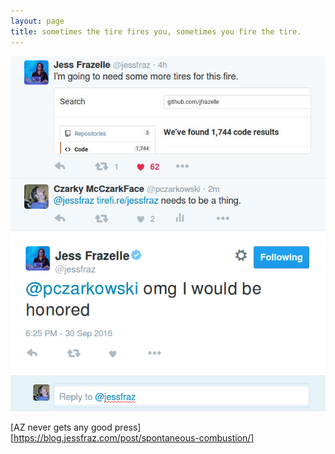 ```yaml
---
layout: page
title: sometimes the tire fires you, sometimes you fire the tire.
---
```


![Jess Tirefire Frazelle][jessfraz]

[AZ never gets any good press][https://blog.jessfraz.com/post/spontaneous-combustion/]

[jessfraz]: ./jessfire.png
